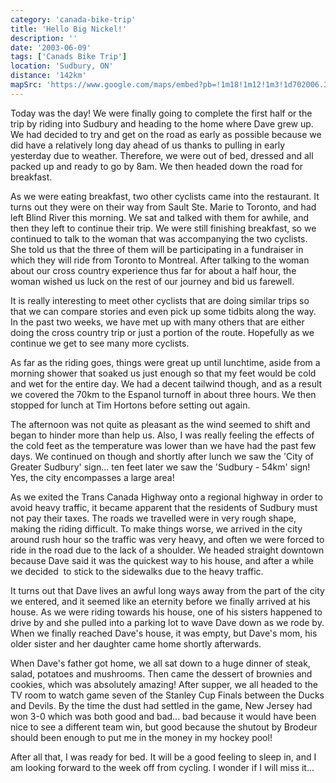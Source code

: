 ```yaml
---
category: 'canada-bike-trip'
title: 'Hello Big Nickel!'
description: ''
date: '2003-06-09'
tags: ['Canads Bike Trip']
location: 'Sudbury, ON'
distance: '142km'
mapSrc: 'https://www.google.com/maps/embed?pb=!1m18!1m12!1m3!1d702006.3694945183!2d-81.63953999433144!3d46.583038709862635!2m3!1f0!2f0!3f0!3m2!1i1024!2i768!4f13.1!3m3!1m2!1s0x4d2eff36c6f132ed%3A0x668dd5b8879c8cf8!2sGreater%20Sudbury%2C%20ON!5e0!3m2!1sen!2sca!4v1609176662259!5m2!1sen!2sca'
---
```

Today was the day! We were finally going to complete the first half or the trip by riding into Sudbury and heading to the home where Dave grew up. We had decided to try and get on the road as early as possible because we did have a relatively long day ahead of us thanks to pulling in early yesterday due to weather. Therefore, we were out of bed, dressed and all packed up and ready to go by 8am. We then headed down the road for breakfast.

As we were eating breakfast, two other cyclists came into the restaurant. It turns out they were on their way from Sault Ste. Marie to Toronto, and had left Blind River this morning. We sat and talked with them for awhile, and then they left to continue their trip. We were still finishing breakfast, so we continued to talk to the woman that was accompanying the two cyclists. She told us that the three of them will be participating in a fundraiser in which they will ride from Toronto to Montreal. After talking to the woman about our cross country experience thus far for about a half hour, the woman wished us luck on the rest of our journey and bid us farewell.

It is really interesting to meet other cyclists that are doing similar trips so that we can compare stories and even pick up some tidbits along the way. In the past two weeks, we have met up with many others that are either doing the cross country trip or just a portion of the route. Hopefully as we continue we get to see many more cyclists.

As far as the riding goes, things were great up until lunchtime, aside from a morning shower that soaked us just enough so that my feet would be cold and wet for the entire day. We had a decent tailwind though, and as a result we covered the 70km to the Espanol turnoff in about three hours. We then stopped for lunch at Tim Hortons before setting out again.

The afternoon was not quite as pleasant as the wind seemed to shift and began to hinder more than help us. Also, I was really feeling the effects of the cold feet as the temperature was lower than we have had the past few days. We continued on though and shortly after lunch we saw the 'City of Greater Sudbury' sign... ten feet later we saw the 'Sudbury - 54km' sign! Yes, the city encompasses a large area!

As we exited the Trans Canada Highway onto a regional highway in order to avoid heavy traffic, it became apparent that the residents of Sudbury must not pay their taxes. The roads we travelled were in very rough shape, making the riding difficult. To make things worse, we arrived in the city around rush hour so the traffic was very heavy, and often we were forced to ride in the road due to the lack of a shoulder. We headed straight downtown because Dave said it was the quickest way to his house, and after a while we decided &nbsp;to stick to the sidewalks due to the heavy traffic.

It turns out that Dave lives an awful long ways away from the part of the city we entered, and it seemed like an eternity before we finally arrived at his house. As we were riding towards his house, one of his sisters happened to drive by and she pulled into a parking lot to wave Dave down as we rode by. When we finally reached Dave's house, it was empty, but Dave's mom, his older sister and her daughter came home shortly afterwards.

When Dave's father got home, we all sat down to a huge dinner of steak, salad, potatoes and mushrooms. Then came the dessert of brownies and cookies, which was absolutely amazing! After supper, we all headed to the TV room to watch game seven of the Stanley Cup Finals between the Ducks and Devils. By the time the dust had settled in the game, New Jersey had won 3-0 which was both good and bad... bad because it would have been nice to see a different team win, but good because the shutout by Brodeur should been enough to put me in the money in my hockey pool!

After all that, I was ready for bed. It will be a good feeling to sleep in, and I am looking forward to the week off from cycling. I wonder if I will miss it...